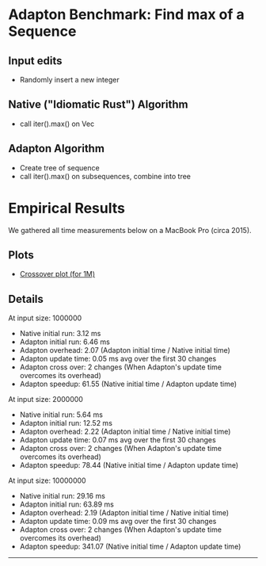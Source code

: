 Adapton Benchmark: Find max of a Sequence
============================================

Input edits
-----------
 - Randomly insert a new integer

Native ("Idiomatic Rust") Algorithm
-------------------------------------
 - call iter().max() on Vec

Adapton Algorithm
-------------------
 - Create tree of sequence
 - call iter().max() on subsequences, combine into tree

Empirical Results
=================

We gathered all time measurements below on a MacBook Pro (circa 2015).

Plots
------

- [Crossover plot (for 1M)](default.pdf)

Details
------------

At input size: 1000000
 - Native initial run: 3.12 ms
 - Adapton initial run: 6.46 ms
 - Adapton overhead: 2.07 (Adapton initial time / Native initial time)
 - Adapton update time: 0.05 ms avg over the first 30 changes
 - Adapton cross over: 2 changes  (When Adapton's update time overcomes its overhead)
 - Adapton speedup: 61.55 (Native initial time / Adapton update time)
 
At input size: 2000000
 - Native initial run: 5.64 ms
 - Adapton initial run: 12.52 ms
 - Adapton overhead: 2.22 (Adapton initial time / Native initial time)
 - Adapton update time: 0.07 ms avg over the first 30 changes
 - Adapton cross over: 2 changes  (When Adapton's update time overcomes its overhead)
 - Adapton speedup: 78.44 (Native initial time / Adapton update time)

At input size: 10000000
 - Native initial run: 29.16 ms
 - Adapton initial run: 63.89 ms
 - Adapton overhead: 2.19 (Adapton initial time / Native initial time)
 - Adapton update time: 0.09 ms avg over the first 30 changes
 - Adapton cross over: 2 changes  (When Adapton's update time overcomes its overhead)
 - Adapton speedup: 341.07 (Native initial time / Adapton update time)

------------

